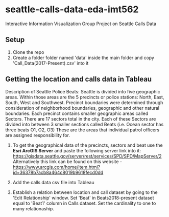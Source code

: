 # seattle-calls-data-eda-imt562
Interactive Information Visualization Group Project on Seattle Calls Data

## Setup
1. Clone the repo
2. Create a folder folder named 'data' inside the main folder and copy 'Call_Data(2017-Present).csv' into it

## Getting the location and calls data in Tableau

Description of Seattle Police Beats:
Seattle is divided into five geographic areas. Within those areas are the 5 precincts or police stations: North, East, South, West and Southwest. Precinct boundaries were determined through consideration of neighborhood boundaries, geographic and other natural boundaries.
Each precinct contains smaller geographic areas called Sectors. There are 17 sectors total in the city.
Each of these Sectors are divided into between 3 smaller sections called Beats (i.e. Ocean sector has three beats O1, O2, O3) These are the areas that individual patrol officers are assigned responsibility for.

1. To get the geographical data of the precincts, sectors and beat use the **Esri ArcGIS Server** and paste the following server link into it:
https://gisdata.seattle.gov/server/rest/services/SPD/SPD/MapServer/2
Alternatively this link can be found on this website - https://www.arcgis.com/home/item.html?id=36378b7acb8a464c8019b9618fecd0dd

2. Add the calls data csv file into Tableau

3. Establish a relation between location and call dataset by going to the 'Edit Relationship' window. Set 'Beat' in Beats2018-present dataset equal to 'Beat1' column in Calls dataset. Set the cardinality to one to many relationaship.

